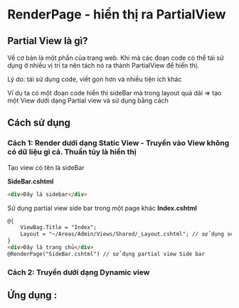 # RenderPage - hiển thị ra PartialView

## Partial View là gì?
Về cơ bản là một phần của trang web. Khi mà các đoạn code có thể tái sử dụng ở nhiều vị trí ta nên tách nó ra thành PartialView để hiển thị.

Lý do: tái sử dụng code, viết gọn hơn và nhiều tiện ích khác

Ví dụ ta có một đoạn code hiển thị sideBar mà trong layout quá dài => tạo một View dưới dạng Partial view và sử dụng bằng cách
## Cách sử dụng
### Cách 1: Render dưới dạng Static View - Truyền vào View không có dữ liệu gì cả. Thuần túy là hiển thị
Tạo view có tên là sideBar

__SideBar.cshtml__
```html
<div>Đây là sidebar</div>
```

Sử dụng partial view side bar trong một page khác
__Index.cshtml__
```html
@{
    ViewBag.Title = "Index";
    Layout = "~/Areas/Admin/Views/Shared/_Layout.cshtml"; // sử dụng section
}
<div>Đây là trang chủ</div>
@RenderPage("SideBar.cshtml") // sử dụng partial view Side bar

```
### Cách 2: Truyền dưới dạng Dynamic view
## Ứng dụng : 
